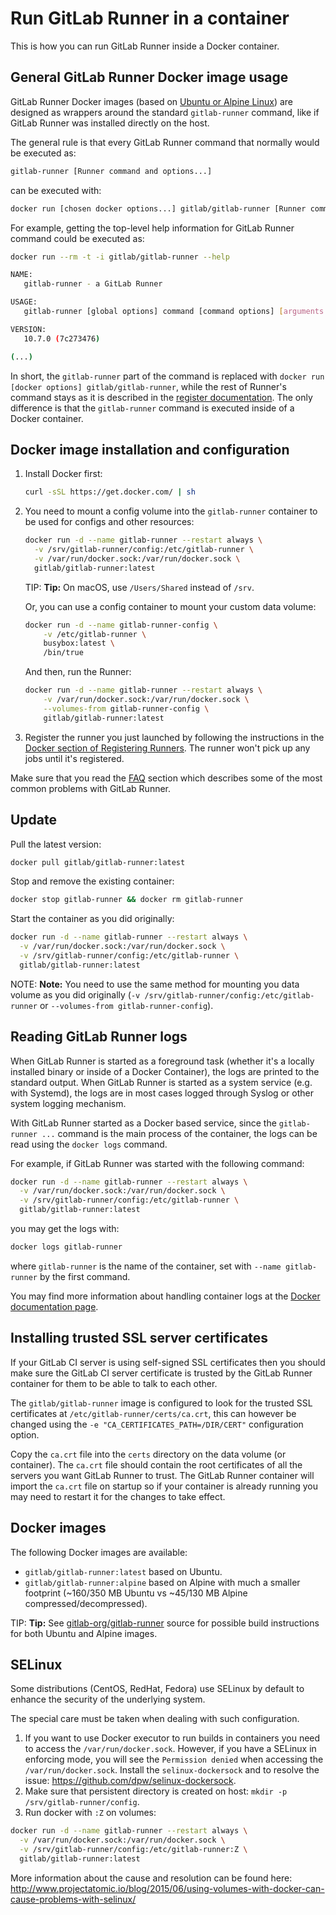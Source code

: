 # Run GitLab Runner in a container

This is how you can run GitLab Runner inside a Docker container.

## General GitLab Runner Docker image usage

GitLab Runner Docker images (based on [Ubuntu or Alpine Linux](#docker-images))
are designed as wrappers around the standard `gitlab-runner` command, like if
GitLab Runner was installed directly on the host.

The general rule is that every GitLab Runner command that normally would be executed
as:

```bash
gitlab-runner [Runner command and options...]
```

can be executed with:

```bash
docker run [chosen docker options...] gitlab/gitlab-runner [Runner command and options...]
```

For example, getting the top-level help information for GitLab Runner command could be
executed as:

```bash
docker run --rm -t -i gitlab/gitlab-runner --help

NAME:
   gitlab-runner - a GitLab Runner

USAGE:
   gitlab-runner [global options] command [command options] [arguments...]

VERSION:
   10.7.0 (7c273476)

(...)
```

In short, the `gitlab-runner` part of the command is replaced with
`docker run [docker options] gitlab/gitlab-runner`, while the rest of Runner's
command stays as it is described in the [register documentation](../register/index.md).
The only difference is that the `gitlab-runner` command is executed inside of a
Docker container.

## Docker image installation and configuration

1. Install Docker first:

   ```bash
   curl -sSL https://get.docker.com/ | sh
   ```

1. You need to mount a config volume into the `gitlab-runner` container to
   be used for configs and other resources:

   ```bash
   docker run -d --name gitlab-runner --restart always \
     -v /srv/gitlab-runner/config:/etc/gitlab-runner \
     -v /var/run/docker.sock:/var/run/docker.sock \
     gitlab/gitlab-runner:latest
   ```

   TIP: **Tip:**
   On macOS, use `/Users/Shared` instead of `/srv`.

   Or, you can use a config container to mount your custom data volume:

   ```bash
   docker run -d --name gitlab-runner-config \
       -v /etc/gitlab-runner \
       busybox:latest \
       /bin/true
   ```

   And then, run the Runner:

   ```bash
   docker run -d --name gitlab-runner --restart always \
       -v /var/run/docker.sock:/var/run/docker.sock \
       --volumes-from gitlab-runner-config \
       gitlab/gitlab-runner:latest
   ```

1. Register the runner you just launched by following the instructions in the
   [Docker section of Registering Runners](../register/index.md#docker).
   The runner won't pick up any jobs until it's registered.

Make sure that you read the [FAQ](../faq/README.md) section which describes
some of the most common problems with GitLab Runner.

## Update

Pull the latest version:

```bash
docker pull gitlab/gitlab-runner:latest
```

Stop and remove the existing container:

```bash
docker stop gitlab-runner && docker rm gitlab-runner
```

Start the container as you did originally:

```bash
docker run -d --name gitlab-runner --restart always \
  -v /var/run/docker.sock:/var/run/docker.sock \
  -v /srv/gitlab-runner/config:/etc/gitlab-runner \
  gitlab/gitlab-runner:latest
```

NOTE: **Note:**
You need to use the same method for mounting you data volume as you
did originally (`-v /srv/gitlab-runner/config:/etc/gitlab-runner` or
`--volumes-from gitlab-runner-config`).

## Reading GitLab Runner logs

When GitLab Runner is started as a foreground task (whether it's a locally installed binary or
inside of a Docker Container), the logs are printed to the standard output. When
GitLab Runner is started as a system service (e.g. with Systemd), the logs are in most
cases logged through Syslog or other system logging mechanism.

With GitLab Runner started as a Docker based service, since the `gitlab-runner ...` command is
the main process of the container, the logs can be read using the `docker logs` command.

For example, if GitLab Runner was started with the following command:

```bash
docker run -d --name gitlab-runner --restart always \
  -v /var/run/docker.sock:/var/run/docker.sock \
  -v /srv/gitlab-runner/config:/etc/gitlab-runner \
  gitlab/gitlab-runner:latest
```

you may get the logs with:

```bash
docker logs gitlab-runner
```

where `gitlab-runner` is the name of the container, set with `--name gitlab-runner` by
the first command.

You may find more information about handling container logs at the [Docker documentation
page](https://docs.docker.com/engine/reference/commandline/logs/).

## Installing trusted SSL server certificates

If your GitLab CI server is using self-signed SSL certificates then you should
make sure the GitLab CI server certificate is trusted by the GitLab Runner
container for them to be able to talk to each other.

The `gitlab/gitlab-runner` image is configured to look for the trusted SSL
certificates at `/etc/gitlab-runner/certs/ca.crt`, this can however be changed using the
`-e "CA_CERTIFICATES_PATH=/DIR/CERT"` configuration option.

Copy the `ca.crt` file into the `certs` directory on the data volume (or container).
The `ca.crt` file should contain the root certificates of all the servers you
want GitLab Runner to trust. The GitLab Runner container will
import the `ca.crt` file on startup so if your container is already running you
may need to restart it for the changes to take effect.

## Docker images

The following Docker images are available:

- `gitlab/gitlab-runner:latest` based on Ubuntu.
- `gitlab/gitlab-runner:alpine` based on Alpine with much a smaller footprint
  (~160/350 MB Ubuntu vs ~45/130 MB Alpine compressed/decompressed).

TIP: **Tip:**
See [gitlab-org/gitlab-runner](https://gitlab.com/gitlab-org/gitlab-runner/tree/master/dockerfiles)
source for possible build instructions for both Ubuntu and Alpine images.

## SELinux

Some distributions (CentOS, RedHat, Fedora) use SELinux by default to enhance the security of the underlying system.

The special care must be taken when dealing with such configuration.

1. If you want to use Docker executor to run builds in containers you need to access the `/var/run/docker.sock`.
   However, if you have a SELinux in enforcing mode, you will see the `Permission denied` when accessing the `/var/run/docker.sock`.
   Install the `selinux-dockersock` and to resolve the issue: <https://github.com/dpw/selinux-dockersock>.
1. Make sure that persistent directory is created on host: `mkdir -p /srv/gitlab-runner/config`.
1. Run docker with `:Z` on volumes:

```bash
docker run -d --name gitlab-runner --restart always \
  -v /var/run/docker.sock:/var/run/docker.sock \
  -v /srv/gitlab-runner/config:/etc/gitlab-runner:Z \
  gitlab/gitlab-runner:latest
```

More information about the cause and resolution can be found here:
<http://www.projectatomic.io/blog/2015/06/using-volumes-with-docker-can-cause-problems-with-selinux/>

